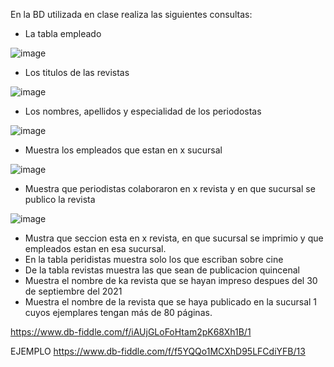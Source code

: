 En la BD utilizada en clase realiza las siguientes consultas:

* La tabla empleado

![image](https://user-images.githubusercontent.com/90996552/170727050-a2fd6ef8-2614-4f2b-a5eb-509f7acb457c.png)


* Los titulos de las revistas

![image](https://user-images.githubusercontent.com/90996552/170727519-b739a6f5-0b39-4719-bdf6-a4213aba29d7.png)


* Los nombres, apellidos y especialidad de los periodostas

![image](https://user-images.githubusercontent.com/90996552/170727986-84359bd7-42ba-4a56-b3f2-4ea0e1c9b4a1.png)


* Muestra los empleados que estan en x sucursal

![image](https://user-images.githubusercontent.com/90996552/170731976-daa0fa16-bddd-44b6-97ad-4c2a17da7cd3.png)


* Muestra que periodistas colaboraron en x revista y en que sucursal se publico la revista

![image](https://user-images.githubusercontent.com/90996552/171315584-f6ff3115-aa4f-49d0-8dbb-8aeb33561e59.png)


* Mustra que seccion esta en x revista, en que sucursal se imprimio y que empleados estan en esa sucursal.
* En la tabla peridistas muestra solo los que escriban sobre cine
* De la tabla revistas muestra las que sean de publicacion quincenal
* Muestra el nombre de ka revista que se hayan impreso despues del 30 de septiembre del 2021
* Muestra el nombre de la revista que se haya publicado en la sucursal 1 cuyos ejemplares tengan más de 80 páginas.

https://www.db-fiddle.com/f/iAUjGLoFoHtam2pK68Xh1B/1

EJEMPLO
https://www.db-fiddle.com/f/f5YQQo1MCXhD95LFCdiYFB/13
